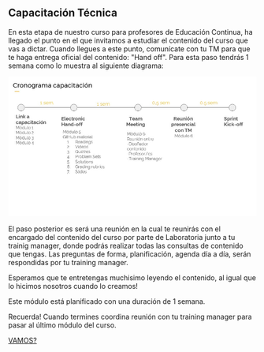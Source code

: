 
## Capacitación Técnica

En esta etapa de nuestro curso para profesores de Educación Continua, ha llegado el punto en el que invitamos a estudiar el contenido del curso que vas a dictar.
Cuando llegues a este punto, comunícate con tu TM para que te haga entrega oficial del contenido: "Hand off". Para esta paso tendrás 1 semana como lo muestra al siguiente diagrama:

![Diagrama](Diapositiva5.JPG)

El paso posterior es será una reunión en la cual te reunirás con el encargado del contenido del curso por parte de Laboratoria junto a tu trainig manager, donde podrás realizar todas las consultas de contenido que tengas.
Las preguntas de forma, planificación, agenda día a día, serán respondidas por tu training manager.

Esperamos que te entretengas muchisimo leyendo el contenido, al igual que lo hicimos nosotros cuando lo creamos!

Este módulo está planificado con una duración de 1 semana.

Recuerda! Cuando termines coordina reunión con tu training manager para pasar al último módulo del curso.


[VAMOS?](../06-reuniontm/listareunion.md)
